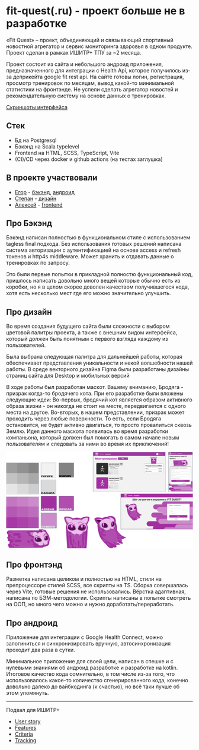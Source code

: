 # fit-quest(.ru) - проект больше не в разработке

«Fit Quest» – проект, объединяющий и связывающий спортивный новостной агрегатор и сервис мониторинга здоровья в одном продукте. Проект сделан в рамках ИШИТР+ ТПУ за ~2 месяца.

Проект состоит из сайта и небольшого андроид приложения, предназначенного для интеграции с Health Api, которое получилось из-за деприкейта google fit rest api. На сайте готовы логин, регистрация, просмотр тренировок по месяцам, вывод какой-то минимальной статистики на фронтэнде. Не успели сделать агрегатор новостей и рекомендательную систему на основе данных о тренировках.

[Скриншоты интерфейса](dock/images.md)

## Стек

- Бд на Postgresql
- Бэкэнд на Scala typelevel
- Frontend на HTML, SCSS, TypeScript, Vite
- (CI)/CD через docker и github actions (на тестах заглушка)

## В проекте участвовали

- [Егор](https://github.com/andreyegor) - [бэкэнд](#про-бэкэнд), [андроид](#про-андроид)
- [Степан](https://github.com/t0skliviy) - [дизайн](#про-дизайн)
- [Алексей](https://github.com/e1shiy) - [frontend](#про-фронтэнд)

## Про Бэкэнд

Бэкэнд написан полностью в функциональном стиле с использованием tagless final подхода. Без использования готовых решений написана система авторизации с аутентификацией на основе access и refresh токенов и http4s middleware. Может хранить и отдавать данные о тренировках по запросу.

Это были первые попытки в прикладной полностю функциональный код, пришлось написать довольно много вещей которые обычно есть из коробки, но я в целом скорее доволен качеством получившегося кода, хотя есть несколько мест где его можно значительно улучшить.

## Про дизайн

Во время создания будущего сайта были сложности с выбором цветовой палитры проекта, а также с внешним видом интерфейса, который должен быть понятным с первого взгляда каждому из пользователей.

Была выбрана следующая палитра для дальнейшей работы, которая обеспечивает представления уникальности и некой волшебности нашей работы.
В среде векторного дизайна Figma были разработаны дизайны страниц сайта для Desktop и мобильных версий 

В ходе работы был разработан маскот. Вашему вниманию, Бродяга - призрак когда-то бродячего кота. При его разработке были вложены следующие идеи:
Во-первых, бродячий кот является образом активного образа жизни - он никогда не стоит на месте, передвигается с одного места на другое. 
Во-вторых, в нашем представлении, призрак может проходить через любые поверхности. То есть, если Бродяга остановится, не будет активно двигаться, то просто провалиться сквозь Землю.
Идея данного маскота появилась во время разработки компаньона, который должен был помогать в самом начале новым пользователям и следовать за ними во время их приключений!

![Desin](dock/img/design.png)

## Про фронтэнд

Разметка написана целиком и полностью на HTML, стили на препроцессоре стилей SCSS, все скрипты на TS. Сборка совершалась через Vite, готовые решения не использовались.
Вёрстка адаптивная, написана по БЭМ-методологии. Скрипты написаны в попытке смотреть на ООП, но много чего можно и нужно доработать/переработать.

## Про андроид

Приложение для интеграции с Google Health Connect, можно залогиниться и синхронизировать вручную, автосинхронизация проходит два раза в сутки. 

Минимальное приложение для своей цели, написан в спешке и с нулевыми знаниями об андроид разработке и разработке на kotlin. Итоговое качество кода сомнительно, в том числе из-за того, что использовалось какое-то количество сгенерированного кода, конечно довольно далеко до вайбкодинга (к счастью), но всё таки лучше об этом упомянуть.

---

Подвал для ИШИТР+

- [User story](/dock/user-story.md)
- [Features](/dock/features.md)
- [Criteria](/dock/criteria.md)
- [Tracking](/dock/tracking.md)
